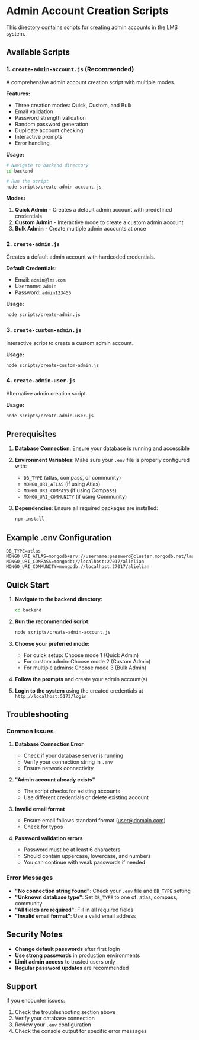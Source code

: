 # Admin Account Creation Scripts

This directory contains scripts for creating admin accounts in the LMS system.

## Available Scripts

### 1. `create-admin-account.js` (Recommended)
A comprehensive admin account creation script with multiple modes.

**Features:**
- Three creation modes: Quick, Custom, and Bulk
- Email validation
- Password strength validation
- Random password generation
- Duplicate account checking
- Interactive prompts
- Error handling

**Usage:**
```bash
# Navigate to backend directory
cd backend

# Run the script
node scripts/create-admin-account.js
```

**Modes:**
1. **Quick Admin** - Creates a default admin account with predefined credentials
2. **Custom Admin** - Interactive mode to create a custom admin account
3. **Bulk Admin** - Create multiple admin accounts at once

### 2. `create-admin.js`
Creates a default admin account with hardcoded credentials.

**Default Credentials:**
- Email: `admin@lms.com`
- Username: `admin`
- Password: `admin123456`

**Usage:**
```bash
node scripts/create-admin.js
```

### 3. `create-custom-admin.js`
Interactive script to create a custom admin account.

**Usage:**
```bash
node scripts/create-custom-admin.js
```

### 4. `create-admin-user.js`
Alternative admin creation script.

**Usage:**
```bash
node scripts/create-admin-user.js
```

## Prerequisites

1. **Database Connection**: Ensure your database is running and accessible
2. **Environment Variables**: Make sure your `.env` file is properly configured with:
   - `DB_TYPE` (atlas, compass, or community)
   - `MONGO_URI_ATLAS` (if using Atlas)
   - `MONGO_URI_COMPASS` (if using Compass)
   - `MONGO_URI_COMMUNITY` (if using Community)

3. **Dependencies**: Ensure all required packages are installed:
   ```bash
   npm install
   ```

## Example .env Configuration

```env
DB_TYPE=atlas
MONGO_URI_ATLAS=mongodb+srv://username:password@cluster.mongodb.net/lms
MONGO_URI_COMPASS=mongodb://localhost:27017/alielian
MONGO_URI_COMMUNITY=mongodb://localhost:27017/alielian
```

## Quick Start

1. **Navigate to the backend directory:**
   ```bash
   cd backend
   ```

2. **Run the recommended script:**
   ```bash
   node scripts/create-admin-account.js
   ```

3. **Choose your preferred mode:**
   - For quick setup: Choose mode 1 (Quick Admin)
   - For custom admin: Choose mode 2 (Custom Admin)
   - For multiple admins: Choose mode 3 (Bulk Admin)

4. **Follow the prompts** and create your admin account(s)

5. **Login to the system** using the created credentials at `http://localhost:5173/login`

## Troubleshooting

### Common Issues

1. **Database Connection Error**
   - Check if your database server is running
   - Verify your connection string in `.env`
   - Ensure network connectivity

2. **"Admin account already exists"**
   - The script checks for existing accounts
   - Use different credentials or delete existing account

3. **Invalid email format**
   - Ensure email follows standard format (user@domain.com)
   - Check for typos

4. **Password validation errors**
   - Password must be at least 6 characters
   - Should contain uppercase, lowercase, and numbers
   - You can continue with weak passwords if needed

### Error Messages

- **"No connection string found"**: Check your `.env` file and `DB_TYPE` setting
- **"Unknown database type"**: Set `DB_TYPE` to one of: atlas, compass, community
- **"All fields are required"**: Fill in all required fields
- **"Invalid email format"**: Use a valid email address

## Security Notes

- **Change default passwords** after first login
- **Use strong passwords** in production environments
- **Limit admin access** to trusted users only
- **Regular password updates** are recommended

## Support

If you encounter issues:
1. Check the troubleshooting section above
2. Verify your database connection
3. Review your `.env` configuration
4. Check the console output for specific error messages
